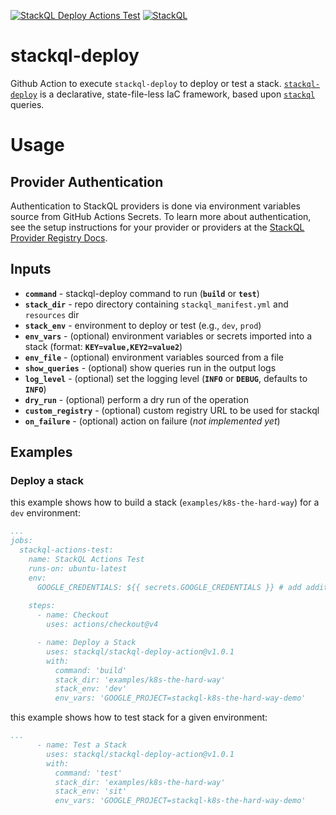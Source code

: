 [![StackQL Deploy Actions Test](https://github.com/stackql/stackql-deploy-action/actions/workflows/stackql-deploy-actions-test.yml/badge.svg)](https://github.com/stackql/stackql-deploy-action/actions/workflows/stackql-deploy-actions-test.yml)
[![StackQL](https://stackql.io/img/stackql-logo-bold.png)](https://github.com/stackql/stackql)

# stackql-deploy
Github Action to execute `stackql-deploy` to deploy or test a stack.  [`stackql-deploy`](https://github.com/stackql/stackql-deploy) is a declarative, state-file-less IaC framework, based upon [`stackql`](https://github.com/stackql/stackql) queries.

# Usage

## Provider Authentication
Authentication to StackQL providers is done via environment variables source from GitHub Actions Secrets.  To learn more about authentication, see the setup instructions for your provider or providers at the [StackQL Provider Registry Docs](https://stackql.io/registry).  

## Inputs
- **`command`** - stackql-deploy command to run (__`build`__ or __`test`__)
- **`stack_dir`** - repo directory containing `stackql_manifest.yml` and `resources` dir
- **`stack_env`** - environment to deploy or test (e.g., `dev`, `prod`)
- **`env_vars`** - (optional) environment variables or secrets imported into a stack (format: __`KEY=value,KEY2=value2`__)
- **`env_file`** - (optional) environment variables sourced from a file 
- **`show_queries`** - (optional) show queries run in the output logs
- **`log_level`** - (optional) set the logging level (__`INFO`__ or __`DEBUG`__, defaults to __`INFO`__)
- **`dry_run`** - (optional) perform a dry run of the operation
- **`custom_registry`** - (optional) custom registry URL to be used for stackql
- **`on_failure`** - (optional) action on failure (*not implemented yet*)

## Examples

### Deploy a stack

this example shows how to build a stack (`examples/k8s-the-hard-way`) for a `dev` environment:

```yaml
...
jobs:
  stackql-actions-test:
    name: StackQL Actions Test
    runs-on: ubuntu-latest
    env:
      GOOGLE_CREDENTIALS: ${{ secrets.GOOGLE_CREDENTIALS }} # add additional cloud provider creds here as needed
    
    steps:
      - name: Checkout
        uses: actions/checkout@v4

      - name: Deploy a Stack
        uses: stackql/stackql-deploy-action@v1.0.1
        with:
          command: 'build'
          stack_dir: 'examples/k8s-the-hard-way'
          stack_env: 'dev'
          env_vars: 'GOOGLE_PROJECT=stackql-k8s-the-hard-way-demo'
```
this example shows how to test stack for a given environment:

```yaml
...
      - name: Test a Stack
        uses: stackql/stackql-deploy-action@v1.0.1
        with:
          command: 'test'
          stack_dir: 'examples/k8s-the-hard-way'
          stack_env: 'sit'
          env_vars: 'GOOGLE_PROJECT=stackql-k8s-the-hard-way-demo'
```
